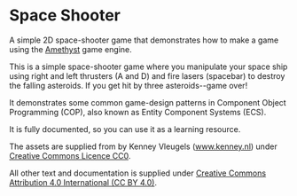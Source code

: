 # Space Shooter
A simple 2D space-shooter game that demonstrates how to make a game using the [Amethyst](https://github.com/amethyst/amethyst) game engine.

This is a simple space-shooter game where you manipulate your space ship using right and left thrusters (A and D) and fire lasers
(spacebar) to destroy the falling asteroids. If you get hit by three asteroids--game over!

It demonstrates some common game-design patterns in Component Object Programming (COP), also known as Entity Component Systems (ECS).

It is fully documented, so you can use it as a learning resource.

The assets are supplied from by Kenney Vleugels (www.kenney.nl) under [Creative Commons Licence CC0](http://creativecommons.org/publicdomain/zero/1.0/).

All other text and documentation is supplied under [Creative Commons Attribution 4.0 International (CC BY 4.0)](https://creativecommons.org/licenses/by/4.0/). 
